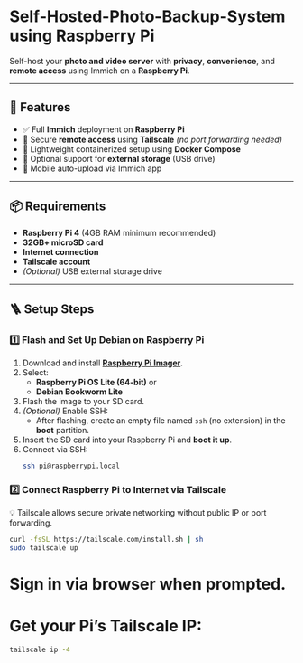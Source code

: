 # Self-Hosted-Photo-Backup-System using Raspberry Pi

Self-host your **photo and video server** with **privacy**, **convenience**, and **remote access** using Immich on a **Raspberry Pi**.

---

## 🚀 Features

- ✅ Full **Immich** deployment on **Raspberry Pi**
- 🔐 Secure **remote access** using **Tailscale** *(no port forwarding needed)*
- 🐳 Lightweight containerized setup using **Docker Compose**
- 💾 Optional support for **external storage** (USB drive)
- 📱 Mobile auto-upload via Immich app

---

## 📦 Requirements

- **Raspberry Pi 4** (4GB RAM minimum recommended)
- **32GB+ microSD card**
- **Internet connection**
- **Tailscale account**
- *(Optional)* USB external storage drive

---

## 🪜 Setup Steps

### 1️⃣ Flash and Set Up Debian on Raspberry Pi

1. Download and install **[Raspberry Pi Imager](https://www.raspberrypi.com/software/)**.
2. Select:
   - **Raspberry Pi OS Lite (64-bit)** or
   - **Debian Bookworm Lite**
3. Flash the image to your SD card.
4. *(Optional)* Enable SSH:
   - After flashing, create an empty file named `ssh` (no extension) in the **boot** partition.
5. Insert the SD card into your Raspberry Pi and **boot it up**.
6. Connect via SSH:
   ```bash
   ssh pi@raspberrypi.local
   ```

### 2️⃣ Connect Raspberry Pi to Internet via Tailscale

💡 Tailscale allows secure private networking without public IP or port forwarding.

```bash
curl -fsSL https://tailscale.com/install.sh | sh
sudo tailscale up
```

# Sign in via browser when prompted.
# Get your Pi’s Tailscale IP:
```bash
tailscale ip -4
```







